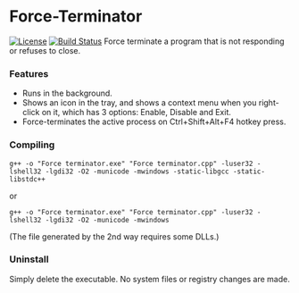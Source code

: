 # Force-Terminator
[![License](https://img.shields.io/badge/license-The_Unlicense-blue.svg)](LICENSE)
[![Build Status](https://img.shields.io/badge/build-Passing-default.svg)](https://travis-ci.org/username/project)
Force terminate a program that is not responding or refuses to close. 

### Features

- Runs in the background.
- Shows an icon in the tray, and shows a context menu when you right-click on it, which has 3 options: Enable, Disable and Exit.
- Force-terminates the active process on Ctrl+Shift+Alt+F4 hotkey press.

### Compiling
```
g++ -o "Force terminator.exe" "Force terminator.cpp" -luser32 -lshell32 -lgdi32 -O2 -municode -mwindows -static-libgcc -static-libstdc++
```
or
```
g++ -o "Force terminator.exe" "Force terminator.cpp" -luser32 -lshell32 -lgdi32 -O2 -municode -mwindows
```
(The file generated by the 2nd way requires some DLLs.)

### Uninstall
Simply delete the executable. No system files or registry changes are made.
